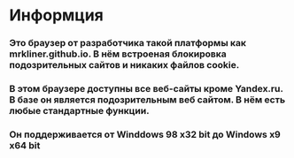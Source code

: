 <h1>Информция</h1>
<h3>Это браузер от разработчика такой платформы как mrkliner.github.io. В нём встроеная блокировка подозрительных сайтов и никаких файлов cookie.</h3>
<h3>В этом браузере доступны все веб-сайты кроме  Yandex.ru. В базе он является подозрительным веб сайтом. В нём есть любые стандартные функции.</h3>
<h3>Он поддерживается от Winddows 98 x32 bit до Windows x9 x64 bit</h3>
